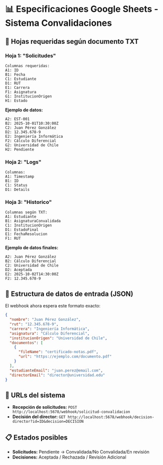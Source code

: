 # 📊 Especificaciones Google Sheets - Sistema Convalidaciones

## 🎯 Hojas requeridas según documento TXT

### **Hoja 1: "Solicitudes"**
```
Columnas requeridas:
A1: ID
B1: Fecha  
C1: Estudiante
D1: RUT
E1: Carrera
F1: Asignatura
G1: InstitucionOrigen
H1: Estado
```

**Ejemplo de datos:**
```
A2: EST-001
B2: 2025-10-01T10:30:00Z
C2: Juan Pérez González
D2: 12.345.678-9
E2: Ingeniería Informática
F2: Cálculo Diferencial
G2: Universidad de Chile
H2: Pendiente
```

### **Hoja 2: "Logs"**
```
Columnas:
A1: Timestamp
B1: ID
C1: Status
D1: Details
```

### **Hoja 3: "Historico"**
```
Columnas según TXT:
A1: Estudiante
B1: AsignaturaConvalidada
C1: InstitucionOrigen
D1: EstadoFinal
E1: FechaResolucion
F1: RUT
```

**Ejemplo de datos finales:**
```
A2: Juan Pérez González
B2: Cálculo Diferencial
C2: Universidad de Chile
D2: Aceptada
E2: 2025-10-02T14:30:00Z
F2: 12.345.678-9
```

## 📝 Estructura de datos de entrada (JSON)

El webhook ahora espera este formato exacto:

```json
{
  "nombre": "Juan Pérez González",
  "rut": "12.345.678-9",
  "carrera": "Ingeniería Informática", 
  "asignatura": "Cálculo Diferencial",
  "institucionOrigen": "Universidad de Chile",
  "documentos": [
    {
      "fileName": "certificado-notas.pdf",
      "url": "https://ejemplo.com/documento.pdf"
    }
  ],
  "estudianteEmail": "juan.perez@email.com",
  "directorEmail": "director@universidad.edu"
}
```

## 🔄 URLs del sistema

- **Recepción de solicitudes:** `POST http://localhost:5678/webhook/solicitud-convalidacion`
- **Decisión del director:** `GET http://localhost:5678/webhook/decision-director?id=ID&decision=DECISION`

## 📋 Estados posibles

- **Solicitudes:** Pendiente → Convalidada/No Convalidada/En revisión
- **Decisiones:** Aceptada / Rechazada / Revisión Adicional